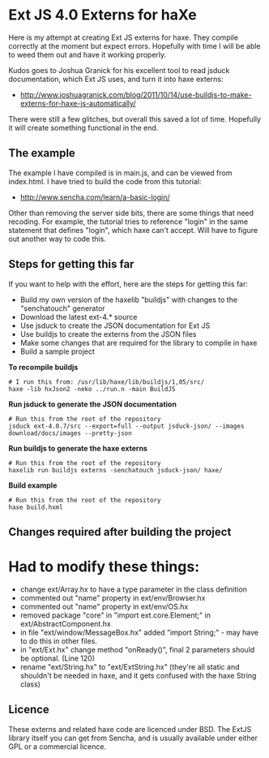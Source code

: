 Ext JS 4.0 Externs for haXe
===========================

Here is my attempt at creating Ext JS externs for haxe.  They compile correctly at the moment but expect errors.  Hopefully with time I will be able to weed them out and have it working properly.

Kudos goes to Joshua Granick for his excellent tool to read jsduck documentation, which Ext JS uses, and turn it into haxe externs:

* http://www.joshuagranick.com/blog/2011/10/14/use-buildjs-to-make-externs-for-haxe-js-automatically/

There were still a few glitches, but overall this saved a lot of time.  Hopefully it will create something functional in the end.

The example
-----------

The example I have compiled is in main.js, and can be viewed from index.html.  I have tried to build the code from this tutorial:

* http://www.sencha.com/learn/a-basic-login/

Other than removing the server side bits, there are some things that need recoding.  For example, the tutorial tries to reference "login" in the same statement that defines "login", which haxe can't accept.  Will have to figure out another way to code this.

Steps for getting this far
--------------------------

If you want to help with the effort, here are the steps for getting this far:

* Build my own version of the haxelib "buildjs" with changes to the "senchatouch" generator
* Download the latest ext-4.* source
* Use jsduck to create the JSON documentation for Ext JS
* Use buildjs to create the externs from the JSON files
* Make some changes that are required for the library to compile in haxe
* Build a sample project

**To recompile buildjs**

    # I run this from: /usr/lib/haxe/lib/buildjs/1,05/src/
    haxe -lib hxJson2 -neko ../run.n -main BuildJS

**Run jsduck to generate the JSON documentation**

    # Run this from the root of the repository
    jsduck ext-4.0.7/src --export=full --output jsduck-json/ --images download/docs/images --pretty-json

**Run buildjs to generate the haxe externs**

    # Run this from the root of the repository
    haxelib run buildjs externs -senchatouch jsduck-json/ haxe/

**Build example**

    # Run this from the root of the repository
    haxe build.hxml

Changes required after building the project
-------------------------------------------

# Had to modify these things:
 - change ext/Array.hx to have a type parameter in the class definition <T>
 - commented out "name" property in ext/env/Browser.hx
 - commented out "name" property in ext/env/OS.hx
 - removed package "core" in "import ext.core.Element;" in ext/AbstractComponent.hx
 - in file "ext/window/MessageBox.hx" added "import String;" - may have to do this in other files.
 - in "ext/Ext.hx" change method "onReady()", final 2 parameters should be optional. (Line 120)
 - rename "ext/String.hx" to "ext/ExtString.hx" (they're all static and shouldn't be needed in haxe, and it gets confused with the haxe String class)

Licence
-------

These externs and related haxe code are licenced under BSD.  The ExtJS library itself you can get from Sencha, and is usually available under either GPL or a commercial licence.



